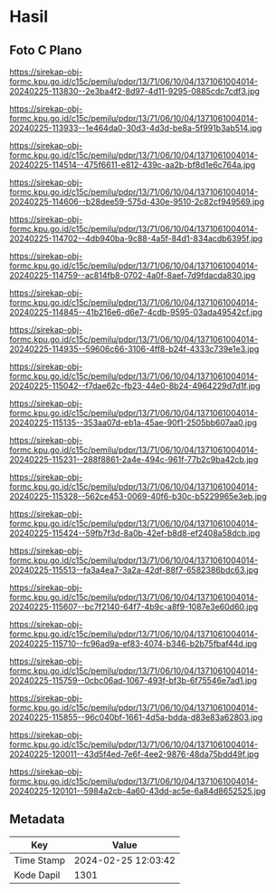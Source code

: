 # Hasil

## Foto C Plano

https://sirekap-obj-formc.kpu.go.id/c15c/pemilu/pdpr/13/71/06/10/04/1371061004014-20240225-113830--2e3ba4f2-8d97-4d11-9295-0885cdc7cdf3.jpg

https://sirekap-obj-formc.kpu.go.id/c15c/pemilu/pdpr/13/71/06/10/04/1371061004014-20240225-113933--1e464da0-30d3-4d3d-be8a-5f991b3ab514.jpg

https://sirekap-obj-formc.kpu.go.id/c15c/pemilu/pdpr/13/71/06/10/04/1371061004014-20240225-114514--475f6611-e812-439c-aa2b-bf8d1e6c764a.jpg

https://sirekap-obj-formc.kpu.go.id/c15c/pemilu/pdpr/13/71/06/10/04/1371061004014-20240225-114606--b28dee59-575d-430e-9510-2c82cf949569.jpg

https://sirekap-obj-formc.kpu.go.id/c15c/pemilu/pdpr/13/71/06/10/04/1371061004014-20240225-114702--4db940ba-9c88-4a5f-84d1-834acdb6395f.jpg

https://sirekap-obj-formc.kpu.go.id/c15c/pemilu/pdpr/13/71/06/10/04/1371061004014-20240225-114759--ac814fb8-0702-4a0f-8aef-7d9fdacda830.jpg

https://sirekap-obj-formc.kpu.go.id/c15c/pemilu/pdpr/13/71/06/10/04/1371061004014-20240225-114845--41b216e6-d6e7-4cdb-9595-03ada49542cf.jpg

https://sirekap-obj-formc.kpu.go.id/c15c/pemilu/pdpr/13/71/06/10/04/1371061004014-20240225-114935--59606c66-3106-4ff8-b24f-4333c739e1e3.jpg

https://sirekap-obj-formc.kpu.go.id/c15c/pemilu/pdpr/13/71/06/10/04/1371061004014-20240225-115042--f7dae62c-fb23-44e0-8b24-4964229d7d1f.jpg

https://sirekap-obj-formc.kpu.go.id/c15c/pemilu/pdpr/13/71/06/10/04/1371061004014-20240225-115135--353aa07d-eb1a-45ae-90f1-2505bb607aa0.jpg

https://sirekap-obj-formc.kpu.go.id/c15c/pemilu/pdpr/13/71/06/10/04/1371061004014-20240225-115231--288f8861-2a4e-494c-961f-77b2c9ba42cb.jpg

https://sirekap-obj-formc.kpu.go.id/c15c/pemilu/pdpr/13/71/06/10/04/1371061004014-20240225-115328--562ce453-0069-40f6-b30c-b5229965e3eb.jpg

https://sirekap-obj-formc.kpu.go.id/c15c/pemilu/pdpr/13/71/06/10/04/1371061004014-20240225-115424--59fb7f3d-8a0b-42ef-b8d8-ef2408a58dcb.jpg

https://sirekap-obj-formc.kpu.go.id/c15c/pemilu/pdpr/13/71/06/10/04/1371061004014-20240225-115513--fa3a4ea7-3a2a-42df-88f7-6582386bdc63.jpg

https://sirekap-obj-formc.kpu.go.id/c15c/pemilu/pdpr/13/71/06/10/04/1371061004014-20240225-115607--bc7f2140-64f7-4b9c-a8f9-1087e3e60d60.jpg

https://sirekap-obj-formc.kpu.go.id/c15c/pemilu/pdpr/13/71/06/10/04/1371061004014-20240225-115710--fc96ad9a-ef83-4074-b346-b2b75fbaf44d.jpg

https://sirekap-obj-formc.kpu.go.id/c15c/pemilu/pdpr/13/71/06/10/04/1371061004014-20240225-115759--0cbc06ad-1067-493f-bf3b-6f75546e7ad1.jpg

https://sirekap-obj-formc.kpu.go.id/c15c/pemilu/pdpr/13/71/06/10/04/1371061004014-20240225-115855--96c040bf-1661-4d5a-bdda-d83e83a62803.jpg

https://sirekap-obj-formc.kpu.go.id/c15c/pemilu/pdpr/13/71/06/10/04/1371061004014-20240225-120011--43d5f4ed-7e6f-4ee2-9876-48da75bdd49f.jpg

https://sirekap-obj-formc.kpu.go.id/c15c/pemilu/pdpr/13/71/06/10/04/1371061004014-20240225-120101--5984a2cb-4a60-43dd-ac5e-6a84d8652525.jpg


## Metadata

| Key        | Value               |
| ---------- | ------------------- |
| Time Stamp | 2024-02-25 12:03:42 |
| Kode Dapil | 1301                |



